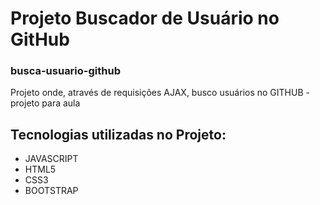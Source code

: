 # Projeto Buscador de Usuário no GitHub
### busca-usuario-github

<p>Projeto onde, através de requisições AJAX, busco usuários no GITHUB - projeto para aula</p>

<h2>Tecnologias utilizadas no Projeto:</h2>
<ul> 
 <li>JAVASCRIPT</li>
 <li>HTML5</li>
 <li>CSS3</li>
 <li>BOOTSTRAP</li>
</ul>
